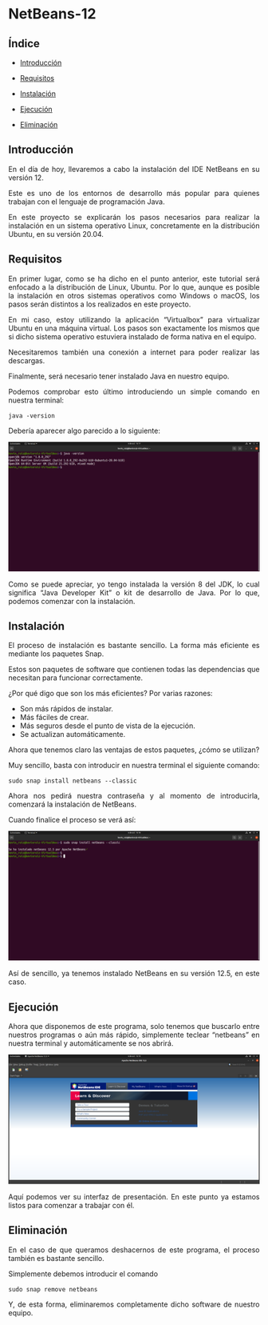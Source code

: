 # NetBeans-12

## Índice
* [Introducción](#introducción)  
<a name="introducción"/>

* [Requisitos](#requisitos)  
<a name="requisitos"/>

* [Instalación](#instalación)  
<a name="instalación"/>

* [Ejecución](#ejecución)  
<a name="ejecución"/>

* [Eliminación](#eliminación)  
<a name="eliminación"/>

<div align="justify">

  ## Introducción
  En el día de hoy, llevaremos a cabo la instalación del IDE NetBeans en su versión 12.
  
  Este es uno de los entornos de desarrollo más popular para quienes trabajan con el lenguaje de programación Java.
  
  En este proyecto se explicarán los pasos necesarios para realizar la instalación en un sistema operativo Linux, concretamente en la distribución Ubuntu, en su versión 
  20.04.
  
  ## Requisitos
  En primer lugar, como se ha dicho en el punto anterior, este tutorial será enfocado a la distribución de Linux, Ubuntu. Por lo que, aunque es posible la instalación en 
  otros sistemas operativos como Windows o macOS, los pasos serán distintos a los realizados en este proyecto.
  
  En mi caso, estoy utilizando la aplicación “Virtualbox” para virtualizar Ubuntu en una máquina virtual. Los pasos son exactamente los mismos que si dicho sistema operativo 
  estuviera instalado de forma nativa en el equipo.
  
  Necesitaremos también una conexión a internet para poder realizar las descargas.
  
  Finalmente, será necesario tener instalado Java en nuestro equipo.
  
  Podemos comprobar esto último introduciendo un simple comando en nuestra terminal: 
  
    java -version
  
  Debería aparecer algo parecido a lo siguiente:
  
  <img src="img/java -version.png">
  
  Como se puede apreciar, yo tengo instalada la versión 8 del JDK, lo cual significa “Java Developer Kit” o kit de desarrollo de Java. Por lo que, podemos comenzar con la 
  instalación.
  
  ## Instalación
  El proceso de instalación es bastante sencillo. La forma más eficiente es mediante los paquetes Snap.
  
  Estos son paquetes de software que contienen todas las dependencias que necesitan para funcionar correctamente.
  
  ¿Por qué digo que son los más eficientes? Por varias razones:
  
  * Son más rápidos de instalar.
  * Más fáciles de crear.
  * Más seguros desde el punto de vista de la ejecución.
  * Se actualizan automáticamente.
  
  Ahora que tenemos claro las ventajas de estos paquetes, ¿cómo se utilizan?
  
  Muy sencillo, basta con introducir en nuestra terminal el siguiente comando:
    
    sudo snap install netbeans --classic
  
  Ahora nos pedirá nuestra contraseña y al momento de introducirla, comenzará la instalación de NetBeans.
  
  Cuando finalice el proceso se verá así:
  
  <img src="img/instalacion.png">
  
  Así de sencillo, ya tenemos instalado NetBeans en su versión 12.5, en este caso. 
  
  ## Ejecución
  Ahora que disponemos de este programa, solo tenemos que buscarlo entre nuestros programas o aún más rápido, simplemente teclear “netbeans” en nuestra terminal y 
  automáticamente se nos abrirá.
  
  <img src="img/netbeans12.png">
  
  Aquí podemos ver su interfaz de presentación. En este punto ya estamos listos para comenzar a trabajar con él.
  
  ## Eliminación
  En el caso de que queramos deshacernos de este programa, el proceso también es bastante sencillo.
  
  Simplemente debemos introducir el comando
    
    sudo snap remove netbeans
  
  Y, de esta forma, eliminaremos completamente dicho software de nuestro equipo.
  
 </div>
